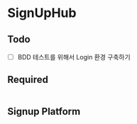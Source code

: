 # SignUpHub

## Todo

- [ ] BDD 테스트를 위해서 Login 환경 구축하기

## Required 

```sh

```

## Signup Platform
